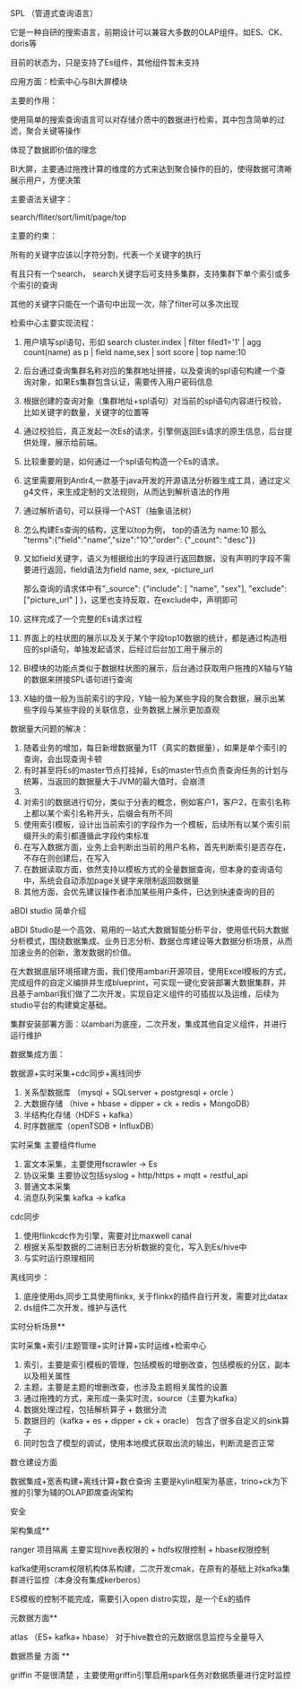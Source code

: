 SPL  （管道式查询语言）

它是一种自研的搜索语言，前期设计可以兼容大多数的OLAP组件。如ES、CK、doris等

目前的状态为，只是支持了Es组件，其他组件暂未支持

应用方面：检索中心与BI大屏模块

主要的作用：

使用简单的搜索查询语言可以对存储介质中的数据进行检索，其中包含简单的过滤，聚合关键等操作

体现了数据即价值的理念

BI大屏，主要通过拖拽计算的维度的方式来达到聚合操作的目的，使得数据可清晰展示用户，方便决策

主要语法关键字：

search/fliter/sort/limit/page/top

主要的约束：

所有的关键字应该以|字符分割，代表一个关键字的执行

有且只有一个search， search关键字后可支持多集群，支持集群下单个索引或多个索引的查询

其他的关键字只能在一个语句中出现一次，除了filter可以多次出现

检索中心主要实现流程：

1. 用户填写spl语句，形如 search cluster.index | filter filed1='1' | agg count(name)  as p | field name,sex | sort score | top name:10

2. 后台通过查询集群名称对应的集群地址拼接，以及查询的spl语句构建一个查询对象，如果Es集群包含认证，需要传入用户密码信息

3. 根据创建的查询对象（集群地址+spl语句）对当前的spl语句内容进行校验，比如关键字的数量，关键字的位置等

4. 通过校验后，真正发起一次Es的请求，引擎侧返回Es请求的原生信息，后台提供处理，展示给前端。

5. 比较重要的是，如何通过一个spl语句构造一个Es的请求。

6. 这里需要用到Antlr4,一款基于java开发的开源语法分析器生成工具，通过定义g4文件，来生成定制的文法规则，从而达到解析语法的作用

7. 通过解析语句，可以获得一个AST（抽象语法树）

8. 怎么构建Es查询的结构，这里以top为例， top的语法为 name:10 那么  "terms":{"field":"name","size":"10","order": {"_count": "desc"}}

9. 又如field关键字，语义为根据给出的字段进行返回数据，没有声明的字段不需要进行返回，field语法为field name, sex, -picture_url

   那么查询的请求体中有"_source": {"include": [ "name", "sex"], "exclude": ["picture_url" ] }，这里也支持反取，在exclude中，声明即可

10. 这样完成了一个完整的Es请求过程

11. 界面上的柱状图的展示以及关于某个字段top10数据的统计，都是通过构造相应的spl语句，单独发起请求，后经过后台加工用于展示的

12. BI模块的功能点类似于数据柱状图的展示，后台通过获取用户拖拽的X轴与Y轴的数据来拼接SPL语句进行查询

13. X轴的值一般为当前索引的字段，Y轴一般为某些字段的聚合数据，展示出某些字段与某些字段的关联信息，业务数据上展示更加直观

数据量大问题的解决：

1. 随着业务的增加，每日新增数据量为1T（真实的数据量），如果是单个索引的查询，会出现查询卡顿
2. 有时甚至将Es的master节点打挂掉，Es的master节点负责查询任务的计划与统筹，当返回的数据量大于JVM的最大值时，会崩溃
2. 
3. 对索引的数据进行切分，类似于分表的概念，例如客户1，客户2，在索引名称上都以某个索引名称开头，后缀会有所不同
4. 使用索引模板，设计出当前索引的字段作为一个模板，后续所有以某个索引前缀开头的索引都遵循此字段约束标准
5. 在写入数据方面，业务上会判断出当前的用户名称，首先判断索引是否存在，不存在则创建后，在写入
6. 在数据读取方面，依然支持以模板方式的全量数据查询，但本身的查询语句中，系统会自动添加page关键字来限制返回数据量
7. 其他方面，会优先建议操作者添加某些用户条件，已达到快速查询的目的

aBDI studio 简单介绍

aBDI  Studio是一个高效、易用的一站式大数据智能分析平台，使用低代码大数据分析模式，围绕数据集成、业务日志分析、数据仓库建设等大数据分析场景，从而加速业务的创新，激发数据的价值。



在大数据底层环境搭建方面，我们使用ambari开源项目，使用Excel模板的方式，完成组件的自定义编排并生成blueprint，可实现一键化安装部署大数据集群，并且基于ambari我们做了二次开发，实现自定义组件的可插拔以及运维，后续为studio平台的构建奠定基础。

集群安装部署方面：以ambari为底座，二次开发，集成其他自定义组件，并进行运行维护

数据集成方面：

数据源+实时采集+cdc同步+离线同步

1. 关系型数据库 （mysql  +  SQLserver + postgresql + orcle ）
2. 大数据存储 （hive + hbase + dipper + ck + redis + MongoDB）
3. 半结构化存储（HDFS + kafka）
4. 时序数据库（openTSDB + InfluxDB）

实时采集  主要组件flume

1. 富文本采集，主要使用fscrawler   ->   Es 
2. 协议采集  主要协议包括syslog + http/https + mqtt + restful_api
3. 普通文本采集
3. 消息队列采集  kafka -> kafka   

cdc同步

1. 使用flinkcdc作为引擎，需要对比maxwell    canal
2. 根据关系型数据的二进制日志分析数据的变化，写入到Es/hive中
3. 与实时运行原理相同

离线同步：

1. 底座使用ds,同步工具使用flinkx, 关于flinkx的插件自行开发，需要对比datax
2. ds组件二次开发，维护与迭代

实时分析场景**

实时采集+索引/主题管理+实时计算+实时运维+检索中心

1. 索引，主要是索引模板的管理，包括模板的增删改查，包括模板的分区，副本以及相关属性
2. 主题，主要是主题的增删改查，也涉及主题相关属性的设置
3. 通过拖拽的方式，来形成一条实时流，source（主要为kafka）
4. 数据处理过程，包括解析算子 + 数据分流
5. 数据目的（kafka + es + dipper + ck + oracle）   包含了很多自定义的sink算子
6. 同时包含了模型的调试，使用本地模式获取出流的输出，判断流是否正常

数仓建设方面

数据集成+宽表构建+离线计算+数仓查询    主要是kylin框架为基底，trino+ck为下推的引擎为辅的OLAP即席查询架构

安全

架构集成**

ranger 项目隔离      主要实现hive表权限的 + hdfs权限控制 + hbase权限控制

kafka使用scram权限机构体系构建，二次开发cmak，在原有的基础上对kafka集群进行监控（本身没有集成kerberos）

ES模板的控制不能完成，需要引入open distro实现，是一个Es的插件

元数据方面** 

atlas   （ES+ kafka+ hbase） 对于hive数仓的元数据信息监控与全量导入

数据质量 方面 ** 

griffin   不是很清楚 ，主要使用griffin引擎启用spark任务对数据质量进行定时监控


